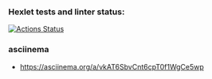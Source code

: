 ### Hexlet tests and linter status:
[![Actions Status](https://github.com/vladislav-gh-dump/frontend-project-44/actions/workflows/hexlet-check.yml/badge.svg)](https://github.com/vladislav-gh-dump/frontend-project-44/actions)

### asciinema
 - https://asciinema.org/a/vkAT6SbvCnt6cpT0f1WgCe5wp